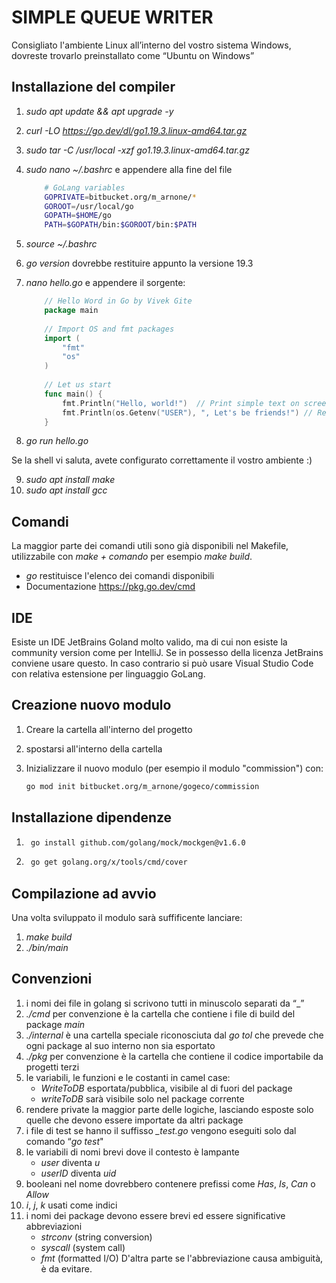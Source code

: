# SIMPLE QUEUE WRITER

Consigliato l'ambiente Linux all’interno del vostro sistema Windows, dovreste trovarlo preinstallato come “Ubuntu on Windows”

## Installazione del compiler

1. *sudo apt update && apt upgrade -y*
2. *curl -LO https://go.dev/dl/go1.19.3.linux-amd64.tar.gz*
3. *sudo tar -C /usr/local -xzf go1.19.3.linux-amd64.tar.gz*
4. *sudo nano ~/.bashrc* e appendere alla fine del file

    ```bash
        # GoLang variables
        GOPRIVATE=bitbucket.org/m_arnone/*
        GOROOT=/usr/local/go
        GOPATH=$HOME/go
        PATH=$GOPATH/bin:$GOROOT/bin:$PATH
    ```

5. *source ~/.bashrc*
6. *go version* dovrebbe restituire appunto la versione 19.3
7. *nano hello.go*
    e appendere il sorgente:

    ```go
        // Hello Word in Go by Vivek Gite
        package main
        
        // Import OS and fmt packages
        import ( 
            "fmt" 
            "os" 
        )
        
        // Let us start
        func main() {
            fmt.Println("Hello, world!")  // Print simple text on screen
            fmt.Println(os.Getenv("USER"), ", Let's be friends!") // Read Linux $USER environment variable 
        }
    ```

8. *go run hello.go*

Se la shell vi saluta, avete configurato correttamente il vostro ambiente :)

9. *sudo apt install make*
10. *sudo apt install gcc*

## Comandi

La maggior parte dei comandi utili sono già disponibili nel Makefile, utilizzabile con *make + comando* per esempio *make build*.

* *go* restituisce l'elenco dei comandi disponibili
* Documentazione https://pkg.go.dev/cmd

## IDE

Esiste un IDE JetBrains Goland molto valido, ma di cui non esiste la community version come per IntelliJ.
Se in possesso della licenza JetBrains conviene usare questo.
In caso contrario si può usare Visual Studio Code con relativa estensione per linguaggio GoLang.

## Creazione nuovo modulo

1. Creare la cartella all'interno del progetto
2. spostarsi all'interno della cartella
3. Inizializzare il nuovo modulo (per esempio il modulo "commission") con:

    ```bash
    go mod init bitbucket.org/m_arnone/gogeco/commission
    ```

## Installazione dipendenze
1. ```bash
    go install github.com/golang/mock/mockgen@v1.6.0
    ```
2. ```bash
    go get golang.org/x/tools/cmd/cover
    ```

## Compilazione ad avvio

Una volta sviluppato il modulo sarà suffificente lanciare:

1. *make build*
2. *./bin/main*

## Convenzioni

1. i nomi dei file in golang si scrivono tutti in minuscolo separati da “_”
2. *./cmd* per convenzione è la cartella che contiene i file di build del package *main*
3. *./internal* è una cartella speciale riconosciuta dal *go tol* che prevede che ogni package al suo interno non sia esportato
4. *./pkg* per convenzione è la cartella che contiene il codice importabile da progetti terzi
5. le variabili, le funzioni e le costanti in camel case:
    * *WriteToDB* esportata/pubblica, visibile al di fuori del package
    * *writeToDB* sarà visibile solo nel package corrente
6. rendere private la maggior parte delle logiche, lasciando esposte solo quelle che devono essere importate da altri package
7. i file di test se hanno il suffisso *_test.go* vengono eseguiti solo dal comando “*go test*"
8. le variabili di nomi brevi dove il contesto è lampante
    * *user* diventa *u*
    * *userID* diventa *uid*
9. booleani nel nome dovrebbero contenere prefissi come *Has*, *Is*, *Can* o *Allow*
10. *i*, *j*, *k* usati come indici
11. i nomi dei package devono essere brevi ed essere significative abbreviazioni
    * *strconv* (string conversion)
    * *syscall* (system call)
    * *fmt* (formatted I/O)
D'altra parte se l'abbreviazione causa ambiguità, è da evitare.
